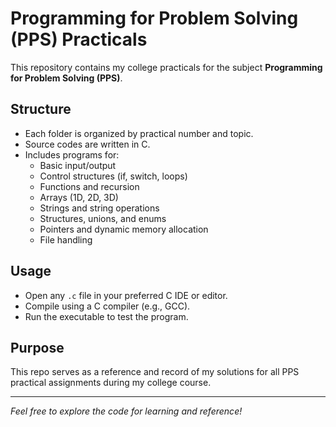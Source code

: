 # Programming for Problem Solving (PPS) Practicals

This repository contains my college practicals for the subject **Programming for Problem Solving (PPS)**.

## Structure

- Each folder is organized by practical number and topic.
- Source codes are written in C.
- Includes programs for:
  - Basic input/output
  - Control structures (if, switch, loops)
  - Functions and recursion
  - Arrays (1D, 2D, 3D)
  - Strings and string operations
  - Structures, unions, and enums
  - Pointers and dynamic memory allocation
  - File handling

## Usage

- Open any `.c` file in your preferred C IDE or editor.
- Compile using a C compiler (e.g., GCC).
- Run the executable to test the program.

## Purpose

This repo serves as a reference and record of my solutions for all PPS practical assignments during my college course.

---

*Feel free to explore the code for learning and reference!*